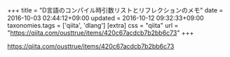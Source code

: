 +++
title = "D言語のコンパイル時引数リストとリフレクションのメモ"
date = 2016-10-03 02:44:12+09:00
updated = 2016-10-12 09:32:33+09:00
taxonomies.tags = ['qiita', 'dlang']
[extra]
css = "qiita"
url = "https://qiita.com/ousttrue/items/420c67acdcb7b2bb6c73"
+++

<https://qiita.com/ousttrue/items/420c67acdcb7b2bb6c73>

